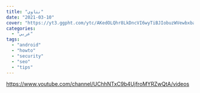 ```yaml
---
title: "نتاوي"
date: "2021-03-10"
cover: "https://yt3.ggpht.com/ytc/AKedOLQhr8LkDncVI6wyTiBJIobuzWVewbxba4X42Uo3CA=s88-c-k-c0x00ffffff-no-rj"
categories:
  - "عربي"
tags:
  - "android"
  - "howto"
  - "security"
  - "seo"
  - "tips"
---
```


https://www.youtube.com/channel/UChhNTxC9b4UjfroMYRZwQtA/videos
